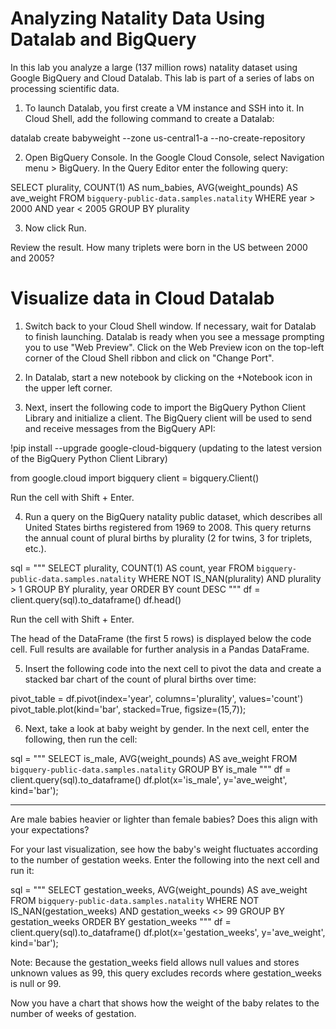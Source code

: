 # Analyzing Natality Data Using Datalab and BigQuery

In this lab you analyze a large (137 million rows) natality dataset using Google BigQuery and Cloud Datalab. This lab is part of a series of labs on processing scientific data.

1. To launch Datalab, you first create a VM instance and SSH into it. In Cloud Shell, add the following command to create a Datalab:

  datalab create babyweight --zone us-central1-a --no-create-repository
  
2. Open BigQuery Console. In the Google Cloud Console, select Navigation menu > BigQuery. In the Query Editor enter the following query:

  SELECT
  plurality,
  COUNT(1) AS num_babies,
  AVG(weight_pounds) AS ave_weight
FROM
  `bigquery-public-data.samples.natality`
WHERE
  year > 2000 AND year < 2005
GROUP BY
  plurality
  
  
3. Now click Run.

Review the result. How many triplets were born in the US between 2000 and 2005?
  
  
# Visualize data in Cloud Datalab
1. Switch back to your Cloud Shell window. If necessary, wait for Datalab to finish launching. Datalab is ready when you see a message prompting you to use "Web Preview".
Click on the Web Preview icon on the top-left corner of the Cloud Shell ribbon and click on "Change Port".

2. In Datalab, start a new notebook by clicking on the +Notebook icon in the upper left corner.

3. Next, insert the following code to import the BigQuery Python Client Library and initialize a client. The BigQuery client will be used to send and receive messages from the BigQuery API:
  
  !pip install --upgrade google-cloud-bigquery  (updating to the latest version of the BigQuery Python Client Library)

  from google.cloud import bigquery
  client = bigquery.Client()

Run the cell with Shift + Enter.

4. Run a query on the BigQuery natality public dataset, which describes all United States births registered from 1969 to 2008. This query returns the annual count of plural births by plurality (2 for twins, 3 for triplets, etc.).

sql = """
  SELECT
    plurality,
    COUNT(1) AS count,
    year
  FROM
    `bigquery-public-data.samples.natality`
  WHERE
    NOT IS_NAN(plurality) AND plurality > 1
  GROUP BY
    plurality, year
  ORDER BY
    count DESC
"""
df = client.query(sql).to_dataframe()
df.head()

Run the cell with Shift + Enter.

The head of the DataFrame (the first 5 rows) is displayed below the code cell. Full results are available for further analysis in a Pandas DataFrame.

5. Insert the following code into the next cell to pivot the data and create a stacked bar chart of the count of plural births over time:

pivot_table = df.pivot(index='year', columns='plurality', values='count')
pivot_table.plot(kind='bar', stacked=True, figsize=(15,7));

6. Next, take a look at baby weight by gender. In the next cell, enter the following, then run the cell:

sql = """
  SELECT
    is_male,
    AVG(weight_pounds) AS ave_weight
  FROM
    `bigquery-public-data.samples.natality`
  GROUP BY
    is_male
"""
df = client.query(sql).to_dataframe()
df.plot(x='is_male', y='ave_weight', kind='bar');

--------------------------------------------------------------------------------------------------------------

Are male babies heavier or lighter than female babies? Does this align with your expectations?

For your last visualization, see how the baby's weight fluctuates according to the number of gestation weeks.
Enter the following into the next cell and run it:

sql = """
  SELECT
    gestation_weeks,
    AVG(weight_pounds) AS ave_weight
  FROM
    `bigquery-public-data.samples.natality`
  WHERE
    NOT IS_NAN(gestation_weeks) AND gestation_weeks <> 99
  GROUP BY
    gestation_weeks
  ORDER BY
    gestation_weeks
"""
df = client.query(sql).to_dataframe()
df.plot(x='gestation_weeks', y='ave_weight', kind='bar');


Note: Because the gestation_weeks field allows null values and stores unknown values as 99, this query excludes records where gestation_weeks is null or 99.

Now you have a chart that shows how the weight of the baby relates to the number of weeks of gestation.
